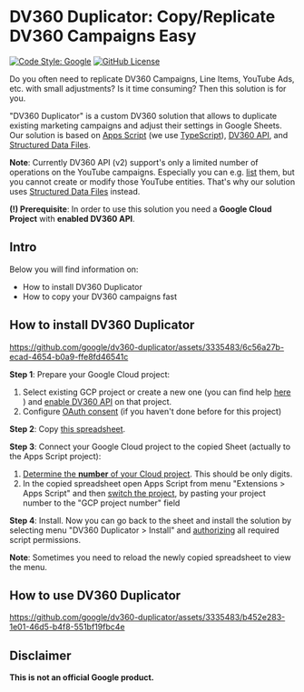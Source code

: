 # DV360 Duplicator: Copy/Replicate DV360 Campaigns Easy

[![Code Style: Google](https://img.shields.io/badge/code%20style-google-blueviolet.svg)](https://github.com/google/gts)
[![GitHub License](https://img.shields.io/github/license/google-marketing-solutions/adios)](https://github.com/google-marketing-solutions/adios/blob/main/LICENSE)

Do you often need to replicate DV360 Campaigns, Line Items, YouTube Ads, etc. with small 
adjustments? Is it time consuming? Then this solution is for you.

"DV360 Duplicator" is a custom DV360 solution that allows to duplicate existing
marketing campaigns and adjust their settings in Google Sheets. Our solution
is based on [Apps Script](https://developers.google.com/apps-script) 
(we use [TypeScript](https://www.typescriptlang.org/)), 
[DV360 API](https://developers.google.com/display-video/api/reference/rest/v2), 
and [Structured Data Files](https://developers.google.com/display-video/api/structured-data-file/format).

**Note**: Currently DV360 API (v2) support's only a limited number of operations 
on the YouTube campaigns. Especially you can 
e.g. [list](https://developers.google.com/display-video/api/reference/rest/v2/advertisers.youtubeAdGroups/list) them, but you cannot create or modify those YouTube entities. That's why our
solution uses
[Structured Data Files](https://developers.google.com/display-video/api/structured-data-file/format)
instead.

**(!) Prerequisite**: In order to use this solution you need a **Google Cloud Project** 
with **enabled DV360 API**.

## Intro

Below you will find information on:
* How to install DV360 Duplicator
* How to copy your DV360 campaigns fast

## How to install DV360 Duplicator

https://github.com/google/dv360-duplicator/assets/3335483/6c56a27b-ecad-4654-b0a9-ffe8fd46541c

**Step 1**: Prepare your Google Cloud project:

1. Select existing GCP project or create a new one (you can find help
[here](https://cloud.google.com/resource-manager/docs/creating-managing-projects)
) and
[enable DV360 API](https://console.cloud.google.com/start/api?id=displayvideo.googleapis.com&credential=client_key) on that project.
1. Configure [OAuth consent](https://console.cloud.google.com/apis/credentials/consent) (if you haven't done before for this project)

**Step 2**: Copy [this spreadsheet](https://docs.google.com/spreadsheets/d/1b_ygTMwEwbfUe4yd-EU1sgSh6gZpjZgIaxaY-EQC3Mw/copy?usp=sharing).

**Step 3**: Connect your Google Cloud project to the copied Sheet 
(actually to the Apps Script project):
1. [Determine the **number** of your Cloud project](https://developers.google.com/apps-script/guides/cloud-platform-projects#determine_the_id_number_of_a_standard). This should be only digits.
1. In the copied spreadsheet open Apps Script from menu "Extensions > Apps Script"
 and then [switch the project](https://developers.google.com/apps-script/guides/cloud-platform-projects#switch_to_a_different_standard), by pasting your project 
 number to the "GCP project number" field

**Step 4**: Install. Now you can go back to the sheet and install the solution by selecting 
menu "DV360 Duplicator > Install" and 
[authorizing](https://developers.google.com/apps-script/guides/services/authorization)
all required script permissions.

**Note**: Sometimes you need to reload the newly copied spreadsheet to view the menu.

## How to use DV360 Duplicator

https://github.com/google/dv360-duplicator/assets/3335483/b452e283-1e01-46d5-b4f8-551bf19fbc4e

## Disclaimer

**This is not an official Google product.**

